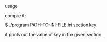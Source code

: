 usage:

compile it;

$ ./program PATH-TO-INI-FILE.ini section.key

it prints out the value of key in the given section.